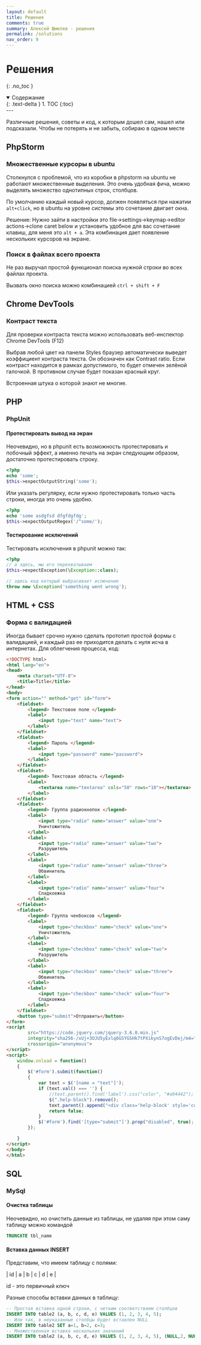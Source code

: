 ```yaml
---
layout: default
title: Решения
comments: true
summary: Алексей Шмелев - решения
permalink: /solutions
nav_order: 9
---
```


# Решения
{: .no_toc }

<details open markdown="block">
  <summary>
    Содержание
  </summary>
  {: .text-delta }
1. TOC
{:toc}
</details>
---

Различные решения, советы и код, к которым дошел сам, нашел или подсказали. Чтобы не потерять и не забыть, собираю в 
одном месте

## PhpStorm

### Множественные курсоры в ubuntu

Столкнулся с проблемой, что из коробки в phpstorm на ubuntu не работают множественные выделения.
Это очень удобная фича, можно выделять множество однотипных строк, столбцов.

По умолчанию каждый новый курсор, должен появляться при нажатии `alt+click`, но в ubuntu на уровне системы это сочетание
двигает окна.

Решение: Нужно зайти в настройки это file->settings->keymap->editor actions->clone caret below и установить удобное для вас
сочетание клавиш, для меня это `alt + a`. Эта комбинация дает появление нескольких курсоров на экране.

### Поиск в файлах всего проекта

Не раз выручал простой функционал поиска нужной строки во всех файлах проекта.

Вызвать окно поиска можно комбинацией `ctrl + shift + F`

## Chrome DevTools

### Контраст текста

Для проверки контраста текста можно использовать веб-инспектор Chrome DevTools (F12)

Выбрав любой цвет на панели Styles браузер автоматически выведет коэффициент контраста текста. 
Он обозначен как Contrast ratio. Если контраст находится в рамках допустимого, то будет отмечен зелёной галочкой. 
В противном случае будет показан красный круг.

Встроенная штука о которой знают не многие.

## PHP

### PhpUnit

#### Протестировать вывод на экран

Неочевидно, но в phpunit есть возможность протестировать и побочный эффект, а именно печать на экран следующим образом,
достаточно протестировать строку.

```php
<?php
echo 'some';
$this->expectOutputString('some');
```

Или указать регулярку, если нужно протестировать только часть строки, иногда это очень удобно.

```php
<?php
echo 'some asdgfsd dfgfdgfdg';
$this->expectOutputRegex('/^some/');
```

#### Тестирование исключений

Тестировать исключения в phpunit можно так:

```php
<?php
// а здесь, мы его перехватываем
$this->expectException(\Exception::class);

// здесь код который выбрасивает ислючение
throw new \Exception('something went wrong');
```

## HTML + CSS

### Форма с валидацией

Иногда бывает срочно нужно сделать прототип простой формы с валидацией, и каждый раз ее приходится делать с нуля исча в интернетах.
Для облегчения процесса, код:

```html
<!DOCTYPE html>
<html lang="en">
<head>
    <meta charset="UTF-8">
    <title>Title</title>
</head>
<body>
<form action="" method="get" id="form">
    <fieldset>
        <legend> Текстовое поле </legend>
        <label>
            <input type="text" name="text">
        </label>
    </fieldset>
    <fieldset>
        <legend> Пароль </legend>
        <label>
            <input type="password" name="password">
        </label>
    </fieldset>
    <fieldset>
        <legend> Текстовая область </legend>
        <label>
            <textarea name="textarea" cols="50" rows="10"></textarea>
        </label>
    </fieldset>
    <fieldset>
        <legend> Группа радиокнопок </legend>
        <label>
            <input type="radio" name="answer" value="one">
            Уничтожитель
        </label>
        <label>
            <input type="radio" name="answer" value="two">
            Разрушитель
        </label>
        <label>
            <input type="radio" name="answer" value="three">
            Обвинитель
        </label>
        <label>
            <input type="radio" name="answer" value="four">
            Сладкоежка
        </label>
    </fieldset>
    <fieldset>
        <legend> Группа чекбоксов </legend>
        <label>
            <input type="checkbox" name="check" value="one">
            Уничтожитель
        </label>
        <label>
            <input type="checkbox" name="check" value="two">
            Разрушитель
        </label>
        <label>
            <input type="checkbox" name="check" value="three">
            Обвинитель
        </label>
        <label>
            <input type="checkbox" name="check" value="four">
            Сладкоежка
        </label>
    </fieldset>
    <button type="submit">Отправить</button>
</form>
<script
        src="https://code.jquery.com/jquery-3.6.0.min.js"
        integrity="sha256-/xUj+3OJU5yExlq6GSYGSHk7tPXikynS7ogEvDej/m4="
        crossorigin="anonymous">
</script>
<script>
    window.onload = function()
    {
        $('#form').submit(function()
        {
            var text = $('[name = "text"]');
            if (text.val() === '') {
                //text.parent().find('label').css("color", "#a94442");
                $(".help-block").remove();
                text.parent().append("<div class='help-block' style='color: #a94442'>Необходимо заполнить поле «----».</div>");
                return false;
            }
            $('#form').find('[type="submit"]').prop("disabled", true);
        });

    }
</script>
</body>
</html>
```
## SQL

### MySql

#### Очистка таблицы

Неочевидно, но очистить данные из таблицы, не удаляя при этом саму таблицу можно командой 

```sql
TRUNCATE tbl_name
```

#### Вставка данных INSERT

Представим, что имеем таблицу с полями:

| id | a | b | c | d | e |

id - это первичный ключ

Разные способы вставки данных в таблицу:

```sql
-- Простая вставка одной строки, с четким соответствием столбцов
INSERT INTO table2 (a, b, c, d, e) VALUES (1, 2, 3, 4, 5);
-- Или так, в неуказанные столбцы будет вставлен NULL
INSERT INTO table2 SET a=1, b=2, c=3;
-- Множественная вставка нескольких значений
INSERT INTO table2 (a, b, c, d, e) VALUES (1, 2, 3, 4, 5), (NULL,2, NULL, 4, 5), (NULL, NULL, NULL, NULL,5);
```

